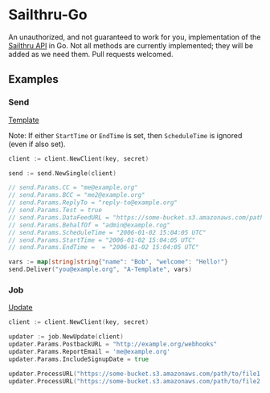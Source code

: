 # Sailthru-Go

An unauthorized, and not guaranteed to work for you, implementation of the [Sailthru API](https://getstarted.sailthru.com/developers/overview/) in Go. Not all methods are currently implemented; they will be added as we need them. Pull requests welcomed.

## Examples

### Send
[Template](https://getstarted.sailthru.com/developers/api/send/#POST_to_Send_Schedule_or_Update)

Note: If either `StartTime` or `EndTime` is set, then `ScheduleTime` is ignored (even if also set).

```go
client := client.NewClient(key, secret)

send := send.NewSingle(client)

// send.Params.CC = "me@example.org"
// send.Params.BCC = "me2@example.org"
// send.Params.ReplyTo = "reply-to@example.org"
// send.Params.Test = true
// send.Params.DataFeedURL = "https://some-bucket.s3.amazonaws.com/path/to/feed"
// send.Params.BehalfOf = "admin@example.rog"
// send.Params.ScheduleTime = "2006-01-02 15:04:05 UTC"
// send.Params.StartTime = "2006-01-02 15:04:05 UTC"
// send.Params.EndTime =  = "2006-01-02 15:04:05 UTC"

vars := map[string]string{"name": "Bob", "welcome": "Hello!"}
send.Deliver("you@example.org", "A-Template", vars)
```


### Job

[Update](https://getstarted.sailthru.com/developers/api/job/#update)

```go
client := client.NewClient(key, secret)

updater := job.NewUpdate(client)
updater.Params.PostbackURL = "http://example.org/webhooks"
updater.Params.ReportEmail = 'me@example.org'
updater.Params.IncludeSignupDate = true

updater.ProcessURL("https://some-bucket.s3.amazonaws.com/path/to/file1.csv")
updater.ProcessURL("https://some-bucket.s3.amazonaws.com/path/to/file2.csv")
```
